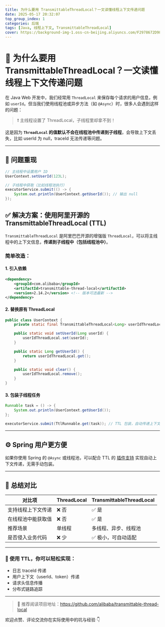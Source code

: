 ```yaml
---
title: 为什么要用 TransmittableThreadLocal？一文读懂线程上下文传递问题
date: 2025-05-17 20:32:07
top_group_index: 1
categories: 后端
tags: [Java, 线程上下文, TransmittableThreadLocal]
cover: https://background-img-1.oss-cn-beijing.aliyuncs.com/F2978672D981F1C36C0800ECDE7881C3.jpg
---
```

# 🚀 为什么要用 TransmittableThreadLocal？一文读懂线程上下文传递问题

在 Java Web 开发中，我们经常用 `ThreadLocal` 来保存每个请求的用户信息，例如 `userId`。但当我们使用线程池或异步方法（如 `@Async`）时，很多人会遇到这样的问题：

> ❗ 主线程设置了 ThreadLocal，子线程里却拿不到！

这是因为 **`ThreadLocal` 的值默认不会在线程池中传递到子线程**，会导致上下文丢失，比如 userId 为 null，traceId 无法传递等问题。

---

## 🧩 问题重现

```java
// 主线程中设置用户 ID
UserContext.setUserId(123L);

// 子线程中获取（比如线程池执行）
executorService.submit(() -> {
    System.out.println(UserContext.getUserId()); // 输出 null
});
```

## ✅ 解决方案：使用阿里开源的 TransmittableThreadLocal (TTL)

`TransmittableThreadLocal` 是阿里巴巴开源的增强版 `ThreadLocal`，可以将主线程中的上下文信息，**传递到子线程中（包括线程池中）**。

### 简单改造：

#### 1. 引入依赖

```xml
<dependency>
    <groupId>com.alibaba</groupId>
    <artifactId>transmittable-thread-local</artifactId>
    <version>2.14.2</version> <!-- 版本可选最新 -->
</dependency>
```

#### 2. 替换原有 ThreadLocal

```java
public class UserContext {
    private static final TransmittableThreadLocal<Long> userIdThreadLocal = new TransmittableThreadLocal<>();

    public static void setUserId(Long userId) {
        userIdThreadLocal.set(userId);
    }

    public static Long getUserId() {
        return userIdThreadLocal.get();
    }

    public static void clear() {
        userIdThreadLocal.remove();
    }
}
```

#### 3. 包装子线程任务

```java
Runnable task = () -> {
    System.out.println(UserContext.getUserId());
};

executorService.submit(TtlRunnable.get(task)); // TTL 包装，自动传递上下文
```

------

## ⚙ Spring 用户更方便

如果你使用 Spring 的 `@Async` 或线程池，可以配合 TTL 的 [插件支持](https://github.com/alibaba/transmittable-thread-local#integrate-with-frameworklibrary) 实现自动上下文传递，无需手动包装。

------

## 📌 总结对比

| 对比项             | ThreadLocal | TransmittableThreadLocal |
| ------------------ | ----------- | ------------------------ |
| 支持线程上下文传递 | ❌ 否        | ✅ 是                     |
| 在线程池中能获取值 | ❌ 否        | ✅ 是                     |
| 推荐场景           | 单线程      | 多线程、异步、线程池     |
| 是否侵入业务代码   | ❌ 少        | ✅ 极小，可自动适配       |



------

### 🧠 使用 TTL，你可以轻松实现：

- 日志 traceId 传递
- 用户上下文（userId、token）传递
- 请求头信息传播
- 分布式链路追踪

------

> 🔗 推荐阅读项目地址：https://github.com/alibaba/transmittable-thread-local

欢迎点赞、评论交流你在实际使用中的坑与经验 👇
